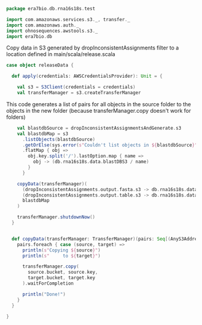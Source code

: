 
```scala
package era7bio.db.rna16s18s.test

import com.amazonaws.services.s3._, transfer._
import com.amazonaws.auth._
import ohnosequences.awstools.s3._
import era7bio.db
```

Copy data in S3 generated by dropInconsistentAssignments filter to a location defined in main/scala/release.scala

```scala
case object releaseData {

  def apply(credentials: AWSCredentialsProvider): Unit = {

    val s3 = S3Client(credentials = credentials)
    val transferManager = s3.createTransferManager
```

This code generates a list of pairs for all objects in the source folder to the objects in the new folder (because transferManager.copy doesn't work for folders)

```scala
    val blastdbSource = dropInconsistentAssignmentsAndGenerate.s3
    val blastdbMap = s3
      .listObjects(blastdbSource)
      .getOrElse(sys.error(s"Couldn't list objects in ${blastdbSource}"))
      .flatMap { obj =>
        obj.key.split('/').lastOption.map { name =>
          obj -> (db.rna16s18s.data.blastDBS3 / name)
        }
      }

    copyData(transferManager)(
      (dropInconsistentAssignments.output.fasta.s3 -> db.rna16s18s.data.fastaS3) ::
      (dropInconsistentAssignments.output.table.s3 -> db.rna16s18s.data.id2taxasS3) ::
      blastdbMap
    )

    transferManager.shutdownNow()
  }


  def copyData(transferManager: TransferManager)(pairs: Seq[(AnyS3Address, AnyS3Address)]): Unit = {
    pairs.foreach { case (source, target) =>
      println(s"Copying ${source}")
      println(s"     to ${target}")

      transferManager.copy(
        source.bucket, source.key,
        target.bucket, target.key
      ).waitForCompletion

      println("Done!")
    }
  }

}

```




[main/scala/data.scala]: ../../main/scala/data.scala.md
[main/scala/package.scala]: ../../main/scala/package.scala.md
[test/scala/clusterSequences.scala]: clusterSequences.scala.md
[test/scala/compats.scala]: compats.scala.md
[test/scala/dropInconsistentAssignments.scala]: dropInconsistentAssignments.scala.md
[test/scala/dropRedundantAssignments.scala]: dropRedundantAssignments.scala.md
[test/scala/mg7pipeline.scala]: mg7pipeline.scala.md
[test/scala/package.scala]: package.scala.md
[test/scala/pick16SCandidates.scala]: pick16SCandidates.scala.md
[test/scala/releaseData.scala]: releaseData.scala.md
[test/scala/runBundles.scala]: runBundles.scala.md